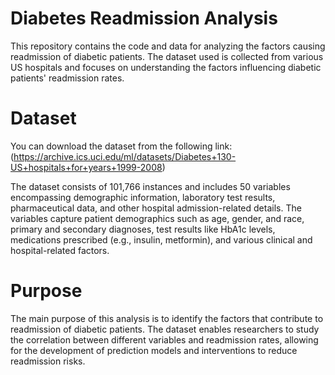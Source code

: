 # Diabetes Readmission Analysis

This repository contains the code and data for analyzing the factors causing readmission of diabetic patients. The dataset used is collected from various US hospitals and focuses on understanding the factors influencing diabetic patients' readmission rates.

# Dataset

You can download the dataset from the following link:(https://archive.ics.uci.edu/ml/datasets/Diabetes+130-US+hospitals+for+years+1999-2008)

The dataset consists of 101,766 instances and includes 50 variables encompassing demographic information, laboratory test results, pharmaceutical data, and other hospital admission-related details. The variables capture patient demographics such as age, gender, and race, primary and secondary diagnoses, test results like HbA1c levels, medications prescribed (e.g., insulin, metformin), and various clinical and hospital-related factors.

# Purpose

The main purpose of this analysis is to identify the factors that contribute to readmission of diabetic patients. The dataset enables researchers to study the correlation between different variables and readmission rates, allowing for the development of prediction models and interventions to reduce readmission risks.
